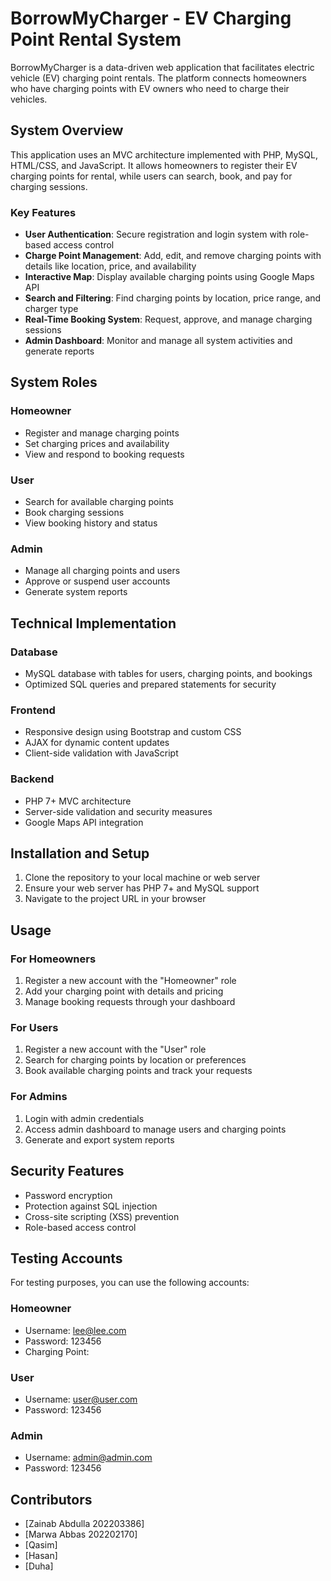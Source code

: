 # BorrowMyCharger - EV Charging Point Rental System

BorrowMyCharger is a data-driven web application that facilitates electric vehicle (EV) charging point rentals. The platform connects homeowners who have charging points with EV owners who need to charge their vehicles.

## System Overview

This application uses an MVC architecture implemented with PHP, MySQL, HTML/CSS, and JavaScript. It allows homeowners to register their EV charging points for rental, while users can search, book, and pay for charging sessions.

### Key Features

- **User Authentication**: Secure registration and login system with role-based access control
- **Charge Point Management**: Add, edit, and remove charging points with details like location, price, and availability
- **Interactive Map**: Display available charging points using Google Maps API
- **Search and Filtering**: Find charging points by location, price range, and charger type
- **Real-Time Booking System**: Request, approve, and manage charging sessions
- **Admin Dashboard**: Monitor and manage all system activities and generate reports

## System Roles

### Homeowner
- Register and manage charging points
- Set charging prices and availability
- View and respond to booking requests

### User
- Search for available charging points
- Book charging sessions
- View booking history and status

### Admin
- Manage all charging points and users
- Approve or suspend user accounts
- Generate system reports

## Technical Implementation

### Database
- MySQL database with tables for users, charging points, and bookings
- Optimized SQL queries and prepared statements for security

### Frontend
- Responsive design using Bootstrap and custom CSS
- AJAX for dynamic content updates
- Client-side validation with JavaScript

### Backend
- PHP 7+ MVC architecture
- Server-side validation and security measures
- Google Maps API integration

## Installation and Setup

1. Clone the repository to your local machine or web server
2. Ensure your web server has PHP 7+ and MySQL support
3. Navigate to the project URL in your browser

## Usage

### For Homeowners
1. Register a new account with the "Homeowner" role
2. Add your charging point with details and pricing
3. Manage booking requests through your dashboard

### For Users
1. Register a new account with the "User" role
2. Search for charging points by location or preferences
3. Book available charging points and track your requests

### For Admins
1. Login with admin credentials
2. Access admin dashboard to manage users and charging points
3. Generate and export system reports

## Security Features

- Password encryption
- Protection against SQL injection
- Cross-site scripting (XSS) prevention
- Role-based access control

## Testing Accounts

For testing purposes, you can use the following accounts:

### Homeowner
- Username: lee@lee.com
- Password: 123456
- Charging Point: 

### User
- Username: user@user.com
- Password: 123456

### Admin
- Username: admin@admin.com
- Password: 123456

## Contributors

- [Zainab Abdulla 202203386]
- [Marwa Abbas 202202170]
- [Qasim]
- [Hasan]
- [Duha]



